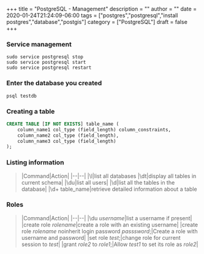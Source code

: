 +++
title = "PostgreSQL - Management"
description = ""
author = ""
date = 2020-01-24T21:24:09-06:00
tags = ["postgres","postgresql","install postgres","database","postgis"]
category = ["PostgreSQL"]
draft = false
+++
### Service management
```
sudo service postgresql stop
sudo service postgresql start
sudo service postgresql restart
```

### Enter the database you created
```
psql testdb
```
	
### Creating a table
```sql
CREATE TABLE [IF NOT EXISTS] table_name (
	column_name1 col_type (field_length) column_constraints,
	column_name2 col_type (field_length),
	column_name3 col_type (field_length)
);
``` 
### Listing information
>|Command|Action|
|--|--|
|\l|list all databases
|\dt|display all tables in current schema|
|\du|list all users|
|\d|list all the tables in the database|
|\d+ table_name|retrieve detailed information about a table

### Roles
>|Command|Action|
|--|--|
|\du _username_|list a username if present|
|create role _rolename_|create a role with an existing username|
|create role _rolename_ noinherit login password _passsword_;|Create a role with username and password|
|set role _test_;|change role for current session to _test_|
|grant _role2_ to _role1_;|Allow _test1_ to set its role as _role2_|